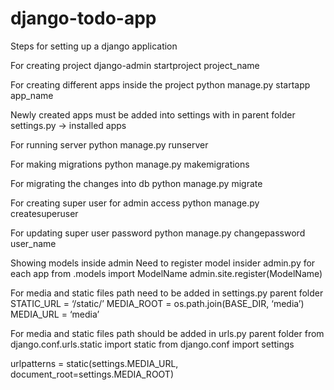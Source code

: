 # django-todo-app

Steps for setting up a django application

For creating project
django-admin startproject project_name

For creating different apps inside the project
python manage.py startapp app_name

Newly created apps must be added into settings with in parent folder
settings.py -> installed apps

For running server
python manage.py runserver

For making migrations
python manage.py makemigrations

For migrating the changes into db
python manage.py migrate

For creating super user for admin access
python manage.py createsuperuser

For updating super user password
python manage.py changepassword user_name 

Showing models inside admin
Need to register model insider admin.py for each app
from .models import ModelName
admin.site.register(ModelName)

For media and static files path need to be added in settings.py parent folder
STATIC_URL = ‘/static/’
MEDIA_ROOT = os.path.join(BASE_DIR, ‘media’)
MEDIA_URL = ‘media’

For media and static files path should be added in urls.py parent folder
from django.conf.urls.static import static
from django.conf import settings

urlpatterns = static(settings.MEDIA_URL, document_root=settings.MEDIA_ROOT)
